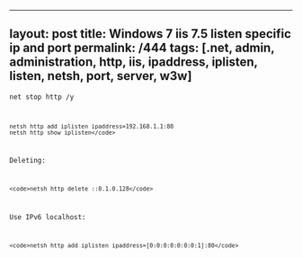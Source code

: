 ---
layout: post
title: Windows 7 iis 7.5 listen specific ip and port
permalink: /444
tags: [.net, admin, administration, http, iis, ipaddress, iplisten, listen, netsh, port, server, w3w]
----

<code>net stop http /y

    netsh http add iplisten ipaddress=192.168.1.1:80
    netsh http show iplisten</code>


Deleting:

    
    <code>netsh http delete ::0.1.0.128</code>


Use IPv6 localhost:

    
    <code>netsh http add iplisten ipaddress=[0:0:0:0:0:0:0:1]:80</code>

